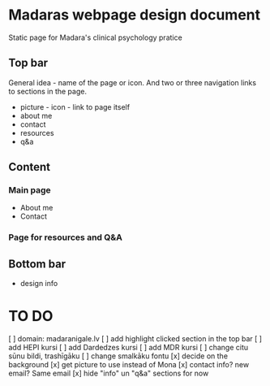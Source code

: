 # Madaras webpage design document
Static page for Madara's clinical psychology pratice
## Top bar
General idea - name of the page or icon. And two or three navigation links to sections in the page.
- picture - icon - link to page itself
- about me
- contact
- resources
- q&a
## Content
### Main page
- About me
- Contact
### Page for resources and Q&A
## Bottom bar
- design info


# TO DO
[ ] domain: madaranigale.lv
[ ] add highlight clicked section in the top bar
[ ] add HEPI kursi
[ ] add Dardedzes kursi
[ ] add MDR kursi
[ ] change citu sūnu bildi, trashīgāku
[ ] change smalkāku fontu
[x] decide on the background
[x] get picture to use instead of Mona
[x] contact info? new email? Same email
[x] hide "info" un "q&a" sections for now

